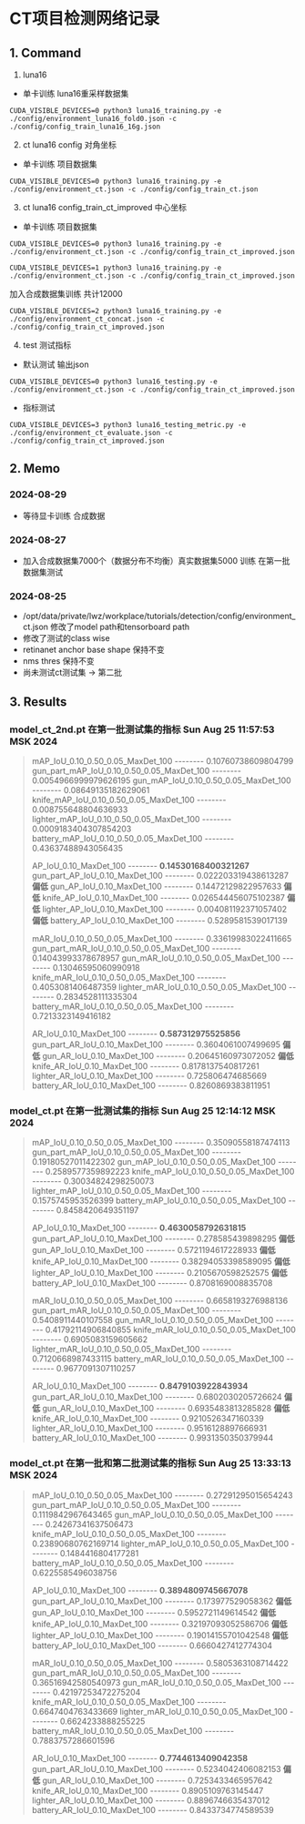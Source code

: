 # CT项目检测网络记录

## 1. Command

1. luna16
- 单卡训练 luna16重采样数据集
```shell
CUDA_VISIBLE_DEVICES=0 python3 luna16_training.py -e ./config/environment_luna16_fold0.json -c ./config/config_train_luna16_16g.json
```

2. ct luna16 config 对角坐标
- 单卡训练 项目数据集
```shell
CUDA_VISIBLE_DEVICES=0 python3 luna16_training.py -e ./config/environment_ct.json -c ./config/config_train_ct.json
```

3. ct luna16 config_train_ct_improved 中心坐标
- 单卡训练 项目数据集
```shell
CUDA_VISIBLE_DEVICES=0 python3 luna16_training.py -e ./config/environment_ct.json -c ./config/config_train_ct_improved.json
```

```shell
CUDA_VISIBLE_DEVICES=1 python3 luna16_training.py -e ./config/environment_ct.json -c ./config/config_train_ct_improved.json
```

加入合成数据集训练 共计12000
```shell
CUDA_VISIBLE_DEVICES=2 python3 luna16_training.py -e ./config/environment_ct_concat.json -c ./config/config_train_ct_improved.json
```

4. test 测试指标

- 默认测试 输出json
```shell
CUDA_VISIBLE_DEVICES=0 python3 luna16_testing.py -e ./config/environment_ct.json -c ./config/config_train_ct_improved.json
```

- 指标测试
```shell
CUDA_VISIBLE_DEVICES=3 python3 luna16_testing_metric.py -e ./config/environment_ct_evaluate.json -c ./config/config_train_ct_improved.json
```

## 2. Memo

### 2024-08-29
- 等待显卡训练 合成数据

### 2024-08-27
- 加入合成数据集7000个（数据分布不均衡）真实数据集5000 训练 在第一批数据集测试

### 2024-08-25
- /opt/data/private/lwz/workplace/tutorials/detection/config/environment_ct.json 修改了model path和tensorboard path
- 修改了测试的class wise
- retinanet anchor base shape 保持不变
- nms thres 保持不变
- 尚未测试ct测试集 $\to$ 第二批


## 3. Results

### model_ct_2nd.pt 在第一批测试集的指标 Sun Aug 25 11:57:53 MSK 2024

> mAP_IoU_0.10_0.50_0.05_MaxDet_100 -------- 0.10760738609804799
> gun_part_mAP_IoU_0.10_0.50_0.05_MaxDet_100 -------- 0.0054966999979626195
> gun_mAP_IoU_0.10_0.50_0.05_MaxDet_100 -------- 0.08649135182629061
> knife_mAP_IoU_0.10_0.50_0.05_MaxDet_100 -------- 0.008755648804636933
> lighter_mAP_IoU_0.10_0.50_0.05_MaxDet_100 -------- 0.0009183404307854203
> battery_mAP_IoU_0.10_0.50_0.05_MaxDet_100 -------- 0.43637488943056435
> 
> AP_IoU_0.10_MaxDet_100 -------- **0.14530168400321267**
> gun_part_AP_IoU_0.10_MaxDet_100 -------- 0.022203319438613287 **偏低**
> gun_AP_IoU_0.10_MaxDet_100 -------- 0.14472129822957633 **偏低**
> knife_AP_IoU_0.10_MaxDet_100 -------- 0.026544456075102387 **偏低**
> lighter_AP_IoU_0.10_MaxDet_100 -------- 0.004081192371057402 **偏低**
> battery_AP_IoU_0.10_MaxDet_100 -------- 0.5289581539017139
> 
> mAR_IoU_0.10_0.50_0.05_MaxDet_100 -------- 0.33619983022411665
> gun_part_mAR_IoU_0.10_0.50_0.05_MaxDet_100 -------- 0.14043993378678957
> gun_mAR_IoU_0.10_0.50_0.05_MaxDet_100 -------- 0.13046595060990918
> knife_mAR_IoU_0.10_0.50_0.05_MaxDet_100 -------- 0.4053081406487359
> lighter_mAR_IoU_0.10_0.50_0.05_MaxDet_100 -------- 0.2834528111335304
> battery_mAR_IoU_0.10_0.50_0.05_MaxDet_100 -------- 0.7213323149416182
> 
> AR_IoU_0.10_MaxDet_100 -------- **0.587312975525856**
> gun_part_AR_IoU_0.10_MaxDet_100 -------- 0.3604061007499695 **偏低**
> gun_AR_IoU_0.10_MaxDet_100 -------- 0.20645160973072052 **偏低**
> knife_AR_IoU_0.10_MaxDet_100 -------- 0.8178137540817261
> lighter_AR_IoU_0.10_MaxDet_100 -------- 0.725806474685669
> battery_AR_IoU_0.10_MaxDet_100 -------- 0.8260869383811951

### model_ct.pt 在第一批测试集的指标 Sun Aug 25 12:14:12 MSK 2024

> mAP_IoU_0.10_0.50_0.05_MaxDet_100 -------- 0.35090558187474113
> gun_part_mAP_IoU_0.10_0.50_0.05_MaxDet_100 -------- 0.19180527011422302
> gun_mAP_IoU_0.10_0.50_0.05_MaxDet_100 -------- 0.2589577359892223
> knife_mAP_IoU_0.10_0.50_0.05_MaxDet_100 -------- 0.30034824298250073
> lighter_mAP_IoU_0.10_0.50_0.05_MaxDet_100 -------- 0.1575745953526399
> battery_mAP_IoU_0.10_0.50_0.05_MaxDet_100 -------- 0.8458420649351197
> 
> AP_IoU_0.10_MaxDet_100 -------- **0.4630058792631815**
> gun_part_AP_IoU_0.10_MaxDet_100 -------- 0.278585439898295 **偏低**
> gun_AP_IoU_0.10_MaxDet_100 -------- 0.5721194617228933 **偏低**
> knife_AP_IoU_0.10_MaxDet_100 -------- 0.38294053398589095 **偏低**
> lighter_AP_IoU_0.10_MaxDet_100 -------- 0.2105670598252575 **偏低**
> battery_AP_IoU_0.10_MaxDet_100 -------- 0.8708169008835708
> 
> mAR_IoU_0.10_0.50_0.05_MaxDet_100 -------- 0.6658193276988136
> gun_part_mAR_IoU_0.10_0.50_0.05_MaxDet_100 -------- 0.5408911440107558
> gun_mAR_IoU_0.10_0.50_0.05_MaxDet_100 -------- 0.41792114906840855
> knife_mAR_IoU_0.10_0.50_0.05_MaxDet_100 -------- 0.6905083159605662
> lighter_mAR_IoU_0.10_0.50_0.05_MaxDet_100 -------- 0.7120668987433115
> battery_mAR_IoU_0.10_0.50_0.05_MaxDet_100 -------- 0.9677091307110257
> 
> AR_IoU_0.10_MaxDet_100 -------- **0.8479103922843934**
> gun_part_AR_IoU_0.10_MaxDet_100 -------- 0.6802030205726624 **偏低**
> gun_AR_IoU_0.10_MaxDet_100 -------- 0.6935483813285828 **偏低**
> knife_AR_IoU_0.10_MaxDet_100 -------- 0.9210526347160339
> lighter_AR_IoU_0.10_MaxDet_100 -------- 0.9516128897666931
> battery_AR_IoU_0.10_MaxDet_100 -------- 0.9931350350379944

### model_ct.pt 在第一批和第二批测试集的指标 Sun Aug 25 13:33:13 MSK 2024

> mAP_IoU_0.10_0.50_0.05_MaxDet_100 -------- 0.27291295015654243
> gun_part_mAP_IoU_0.10_0.50_0.05_MaxDet_100 -------- 0.1119842967643465
> gun_mAP_IoU_0.10_0.50_0.05_MaxDet_100 -------- 0.24267341637506473
> knife_mAP_IoU_0.10_0.50_0.05_MaxDet_100 -------- 0.23890680762169714
> lighter_mAP_IoU_0.10_0.50_0.05_MaxDet_100 -------- 0.1484416804177281
> battery_mAP_IoU_0.10_0.50_0.05_MaxDet_100 -------- 0.6225585496038756
> 
> AP_IoU_0.10_MaxDet_100 -------- **0.3894809745667078**
> gun_part_AP_IoU_0.10_MaxDet_100 -------- 0.173977529058362 **偏低**
> gun_AP_IoU_0.10_MaxDet_100 -------- 0.5952721149614542 **偏低**
> knife_AP_IoU_0.10_MaxDet_100 -------- 0.32197093052586706 **偏低**
> lighter_AP_IoU_0.10_MaxDet_100 -------- 0.19014155701042548 **偏低**
> battery_AP_IoU_0.10_MaxDet_100 -------- 0.6660427412774304
> 
> mAR_IoU_0.10_0.50_0.05_MaxDet_100 -------- 0.5805363108714422
> gun_part_mAR_IoU_0.10_0.50_0.05_MaxDet_100 -------- 0.36516942580540973
> gun_mAR_IoU_0.10_0.50_0.05_MaxDet_100 -------- 0.42197253472275204
> knife_mAR_IoU_0.10_0.50_0.05_MaxDet_100 -------- 0.6647404763433669
> lighter_mAR_IoU_0.10_0.50_0.05_MaxDet_100 -------- 0.6624233888255225
> battery_mAR_IoU_0.10_0.50_0.05_MaxDet_100 -------- 0.7883757286601596
> 
> AR_IoU_0.10_MaxDet_100 -------- **0.7744613409042358**
> gun_part_AR_IoU_0.10_MaxDet_100 -------- 0.5234042406082153 **偏低**
> gun_AR_IoU_0.10_MaxDet_100 -------- 0.7253433465957642
> knife_AR_IoU_0.10_MaxDet_100 -------- 0.8905109763145447
> lighter_AR_IoU_0.10_MaxDet_100 -------- 0.8896746635437012
> battery_AR_IoU_0.10_MaxDet_100 -------- 0.8433734774589539
